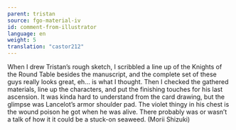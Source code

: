 ```yaml
---
parent: tristan
source: fgo-material-iv
id: comment-from-illustrator
language: en
weight: 5
translation: "castor212"
---
```


When I drew Tristan’s rough sketch, I scribbled a line up of the Knights of the Round Table besides the manuscript, and the complete set of these guys really looks great, eh… is what I thought. Then I checked the gathered materials, line up the characters, and put the finishing touches for his last ascension. It was kinda hard to understand from the card drawing, but the glimpse was Lancelot’s armor shoulder pad. The violet thingy in his chest is the wound poison he got when he was alive. There probably was or wasn’t a talk of how it it could be a stuck-on seaweed. (Morii Shizuki)
